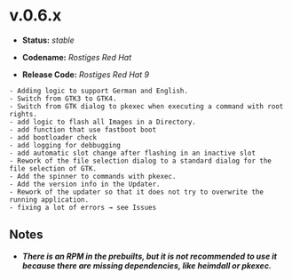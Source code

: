 # v.0.6.x

- **Status:** *stable*

- **Codename:** *Rostiges Red Hat*

- **Release Code:** *Rostiges Red Hat 9*
```
- Adding logic to support German and English.
- Switch from GTK3 to GTK4.
- Switch from GTK dialog to pkexec when executing a command with root rights.
- add logic to flash all Images in a Directory.
- add function that use fastboot boot
- add bootloader check
- add logging for debbugging
- add automatic slot change after flashing in an inactive slot
- Rework of the file selection dialog to a standard dialog for the file selection of GTK.
- Add the spinner to commands with pkexec.
- Add the version info in the Updater.
- Rework of the updater so that it does not try to overwrite the running application.
- fixing a lot of errors → see Issues
```

## Notes
- ***There is an RPM in the prebuilts, but it is not recommended to use it because there are missing dependencies, like heimdall or pkexec.***
